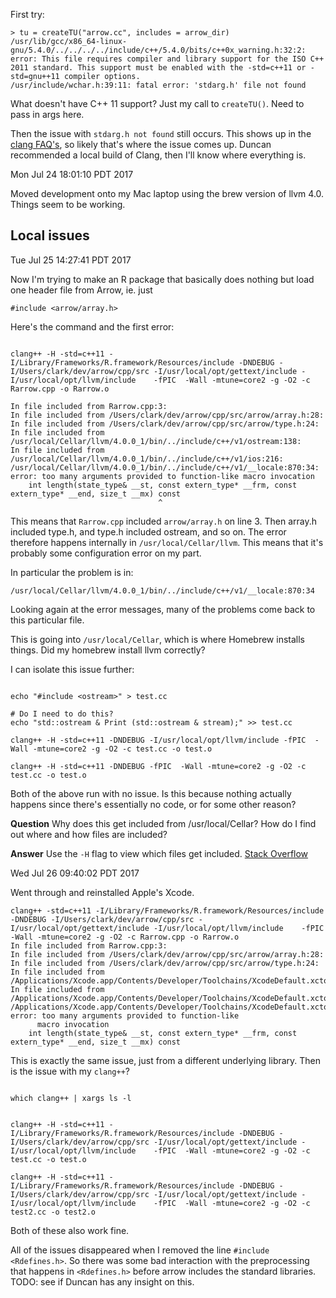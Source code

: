 
First try:

```
> tu = createTU("arrow.cc", includes = arrow_dir)
/usr/lib/gcc/x86_64-linux-gnu/5.4.0/../../../../include/c++/5.4.0/bits/c++0x_warning.h:32:2: error: This file requires compiler and library support for the ISO C++ 2011 standard. This support must be enabled with the -std=c++11 or -std=gnu++11 compiler options.
/usr/include/wchar.h:39:11: fatal error: 'stdarg.h' file not found
```

What doesn't have C++ 11 support? Just my call to `createTU()`. Need to
pass in args here.

Then the issue with `stdarg.h not found` still occurs. This shows up in the
[clang FAQ's](https://clang.llvm.org/docs/FAQ.html), so likely that's where
the issue comes up. Duncan recommended a local build of Clang, then I'll
know where everything is.

Mon Jul 24 18:01:10 PDT 2017

Moved development onto my Mac laptop using the brew version of llvm 4.0.
Things seem to be working.

## Local issues

Tue Jul 25 14:27:41 PDT 2017

Now I'm trying to make an R package that basically does nothing but load one header file from Arrow, ie. just

```
#include <arrow/array.h>
```

Here's the command and the first error:

```

clang++ -H -std=c++11 -I/Library/Frameworks/R.framework/Resources/include -DNDEBUG -I/Users/clark/dev/arrow/cpp/src -I/usr/local/opt/gettext/include -I/usr/local/opt/llvm/include    -fPIC  -Wall -mtune=core2 -g -O2 -c Rarrow.cpp -o Rarrow.o

In file included from Rarrow.cpp:3:
In file included from /Users/clark/dev/arrow/cpp/src/arrow/array.h:28:
In file included from /Users/clark/dev/arrow/cpp/src/arrow/type.h:24:
In file included from /usr/local/Cellar/llvm/4.0.0_1/bin/../include/c++/v1/ostream:138:
In file included from /usr/local/Cellar/llvm/4.0.0_1/bin/../include/c++/v1/ios:216:
/usr/local/Cellar/llvm/4.0.0_1/bin/../include/c++/v1/__locale:870:34: error: too many arguments provided to function-like macro invocation
    int length(state_type& __st, const extern_type* __frm, const extern_type* __end, size_t __mx) const
                                 ^
```

This means that `Rarrow.cpp` included `arrow/array.h` on line 3. Then array.h
included type.h, and type.h included ostream, and so on. The error therefore
happens internally in `/usr/local/Cellar/llvm`. This means that it's probably some
configuration error on my part.

In particular the problem is in:

```
/usr/local/Cellar/llvm/4.0.0_1/bin/../include/c++/v1/__locale:870:34
```

Looking again at the error messages, many of the problems come back to this
particular file.

This is going into `/usr/local/Cellar`, which is where Homebrew installs
things. Did my homebrew install llvm correctly?

I can isolate this issue further:

```

echo "#include <ostream>" > test.cc

# Do I need to do this?
echo "std::ostream & Print (std::ostream & stream);" >> test.cc

clang++ -H -std=c++11 -DNDEBUG -I/usr/local/opt/llvm/include -fPIC  -Wall -mtune=core2 -g -O2 -c test.cc -o test.o

clang++ -H -std=c++11 -DNDEBUG -fPIC  -Wall -mtune=core2 -g -O2 -c test.cc -o test.o

```

Both of the above run with no issue. Is this because nothing actually happens
since there's essentially no code, or for some other reason?

__Question__
Why does this get included from /usr/local/Cellar? How do I find out where and
how files are included?

__Answer__
Use the `-H` flag to view which files get included. [Stack Overflow](https://stackoverflow.com/questions/5834778/how-to-tell-where-a-header-file-is-included-from)


Wed Jul 26 09:40:02 PDT 2017

Went through and reinstalled Apple's Xcode. 

```
clang++ -std=c++11 -I/Library/Frameworks/R.framework/Resources/include -DNDEBUG -I/Users/clark/dev/arrow/cpp/src -I/usr/local/opt/gettext/include -I/usr/local/opt/llvm/include    -fPIC  -Wall -mtune=core2 -g -O2 -c Rarrow.cpp -o Rarrow.o
In file included from Rarrow.cpp:3:
In file included from /Users/clark/dev/arrow/cpp/src/arrow/array.h:28:
In file included from /Users/clark/dev/arrow/cpp/src/arrow/type.h:24:
In file included from /Applications/Xcode.app/Contents/Developer/Toolchains/XcodeDefault.xctoolchain/usr/bin/../include/c++/v1/ostream:138:
In file included from /Applications/Xcode.app/Contents/Developer/Toolchains/XcodeDefault.xctoolchain/usr/bin/../include/c++/v1/ios:216:
/Applications/Xcode.app/Contents/Developer/Toolchains/XcodeDefault.xctoolchain/usr/bin/../include/c++/v1/__locale:871:34: error: too many arguments provided to function-like
      macro invocation
    int length(state_type& __st, const extern_type* __frm, const extern_type* __end, size_t __mx) const
```

This is exactly the same issue, just from a different underlying library. Then is the issue with my `clang++`? 

```

which clang++ | xargs ls -l

```

```

clang++ -H -std=c++11 -I/Library/Frameworks/R.framework/Resources/include -DNDEBUG -I/Users/clark/dev/arrow/cpp/src -I/usr/local/opt/gettext/include -I/usr/local/opt/llvm/include    -fPIC  -Wall -mtune=core2 -g -O2 -c test.cc -o test.o

clang++ -H -std=c++11 -I/Library/Frameworks/R.framework/Resources/include -DNDEBUG -I/Users/clark/dev/arrow/cpp/src -I/usr/local/opt/gettext/include -I/usr/local/opt/llvm/include    -fPIC  -Wall -mtune=core2 -g -O2 -c test2.cc -o test2.o

```

Both of these also work fine.


All of the issues disappeared when I removed the line `#include <Rdefines.h>`.
So there was some bad interaction with the preprocessing that happens in 
`<Rdefines.h>` before arrow includes the standard libraries. TODO: see if
Duncan has any insight on this.


